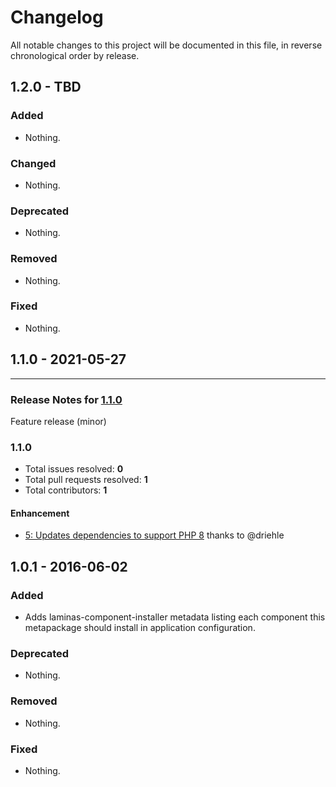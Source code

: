 # Changelog

All notable changes to this project will be documented in this file, in reverse chronological order by release.

## 1.2.0 - TBD

### Added

- Nothing.

### Changed

- Nothing.

### Deprecated

- Nothing.

### Removed

- Nothing.

### Fixed

- Nothing.

## 1.1.0 - 2021-05-27


-----

### Release Notes for [1.1.0](https://github.com/laminas/laminas-mvc-plugins/milestone/1)

Feature release (minor)

### 1.1.0

- Total issues resolved: **0**
- Total pull requests resolved: **1**
- Total contributors: **1**

#### Enhancement

 - [5: Updates dependencies to support PHP 8](https://github.com/laminas/laminas-mvc-plugins/pull/5) thanks to @driehle

## 1.0.1 - 2016-06-02

### Added

- Adds laminas-component-installer metadata listing each component this metapackage
  should install in application configuration.

### Deprecated

- Nothing.

### Removed

- Nothing.

### Fixed

- Nothing.
